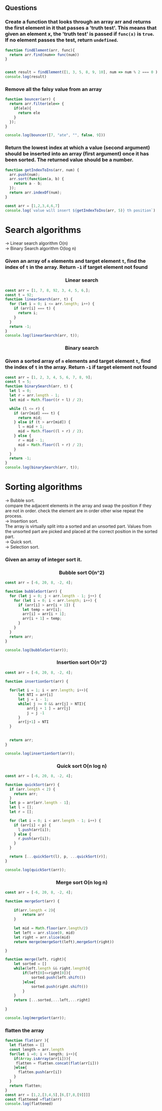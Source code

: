 ## Questions

### Create a function that looks through an array arr and returns the first element in it that passes a 'truth test'. This means that given an element x, the 'truth test' is passed if `func(x)` is `true`. If no element passes the test, return `undefined`.

```js
function findElement(arr, func){
  return arr.find(num=> func(num))
}


const result = findElement([1, 3, 5, 8, 9, 10], num => num % 2 === 0 )
console.log(result)
```

### Remove all the falsy value from an array

```js
function bouncer(arr) {
  return arr.filter(ele=> {
    if(ele){
      return ele
    }
  });
}

console.log(bouncer([7, "ate", "", false, 9]))
```

### Return the lowest index at which a value (second argument) should be inserted into an array (first argument) once it has been sorted. The returned value should be a number.

```js
function getIndexToIns(arr, num) {
  arr.push(num);
  arr.sort(function(a, b) {
    return a - b;
  });
  return arr.indexOf(num);
}

const arr = [1,2,3,4,6,7]
console.log(`value will insert ${getIndexToIns(arr, 5)} th position`)
```

# Search algorithms

-> Linear search algorithm O(n) <br />
-> Binary Search algorithm O(log n) <br />

### Given an array of `n` elements and target element `t`, find the index of `t` in the array. Return `-1` if target element not found

<h3 align="center">Linear search</h3>

```js
const arr = [1, 7, 8, 92, 3, 4, 5, 6,];
const t = 92;
function linearSearch(arr, t) {
  for (let i = 0; i <= arr.length; i++) {
    if (arr[i] === t) {
      return i;
    }
  }
  return -1;
}
console.log(linearSearch(arr, t));
```
<h3 align="center">Binary search</h3>

### Given a sorted array of `n` elements and target element `t`, find the index of `t` in the array. Return `-1` if target element not found

```js
const arr = [1, 2, 3, 4, 5, 6, 7, 8, 9];
const t = 5;
function binarySearch(arr, t) {
  let l = 0;
  let r = arr.length - 1;
  let mid = Math.floor((r + l) / 2);

  while (l <= r) {
    if (arr[mid] === t) {
      return mid;
    } else if (t > arr[mid]) {
      l = mid + 1;
      mid = Math.floor((l + r) / 2);
    } else {
      r = mid - 1;
      mid = Math.floor((l + r) / 2);
    }
  }
  return -1;
}
console.log(binarySearch(arr, t));
```

# Sorting algorithms
-> Bubble sort.<br />
   compare the adjacent elements in the array and swap the position if they are not in order. check the element are in order other wise repeat the process.<br />
-> Insertion sort.<br />
    The array is virtually split into a sorted and an unsorted part. Values from the unsorted part are picked and placed at the correct position in the sorted part. <br />
-> Quick sort.<br />
-> Selection sort.<br />

 ### Given an array of integer sort it.

<h3 align="center">Bubble sort O(n^2)</h3>

```js
const arr = [-6, 20, 8, -2, 4];

function bubbleSort(arr) {
  for (let j = 0; j < arr.length - 1; j++) {
    for (let i = 0; i < arr.length; i++) {
      if (arr[i] > arr[i + 1]) {
        let temp = arr[i];
        arr[i] = arr[i + 1];
        arr[i + 1] = temp;
      }
    }
  }
  return arr;
}

console.log(bubbleSort(arr));

```
<h3 align="center">Insertion sort O(n^2)</h3>

```js
const arr = [-6, 20, 8, -2, 4];

function insertionSort(arr) {
  
  for(let i = 1; i < arr.length; i++){
      let NTI = arr[i]
      let j = i - 1;
      while( j >= 0 && arr[j] > NTI){
          arr[j + 1 ] = arr[j]
          j = j -1
      }
      arr[j+1] = NTI
  }
  
  
  return arr;
}

console.log(insertionSort(arr));
```
<h3 align="center">Quick sort O(n log n)</h3>

```js
const arr = [-6, 20, 8, -2, 4];

function quickSort(arr) {
  if (arr.length < 2) {
    return arr;
  }
  let p = arr[arr.length - 1];
  let l = [];
  let r = [];

  for (let i = 0; i < arr.length - 1; i++) {
    if (arr[i] < p) {
      l.push(arr[i]);
    } else {
      r.push(arr[i]);
    }
  }

  return [...quickSort(l), p, ...quickSort(r)];
}

console.log(quickSort(arr));
```

<h3 align="center">Merge sort O(n log n)</h3>

```js
const arr = [-6, 20, 8, -2, 4];

function mergeSort(arr) {
    
    if(arr.length < 2){
        return arr
    }
    
    let mid = Math.floor(arr.length/2)
    let left = arr.slice(0, mid)
    let right = arr.slice(mid)
    return merge(mergeSort(left),mergeSort(right))

}

function merge(left, right){
    let sorted = []
    while(left.length && right.length){
        if(left[0]<=right[0]){
            sorted.push(left.shift())
        }else{
            sorted.push(right.shift())
        }
    }
    return [...sorted,...left,...right]
    
}

console.log(mergeSort(arr));
```
### flatten the array

```js
function flat(arr ){
  let flatten = []
  const length = arr.length
  for(let i =0; i < length; i++){
    if(Array.isArray(arr[i])){
     flatten = flatten.concat(flat(arr[i]))
    }else{
      flatten.push(arr[i])
    }
  }
  return flatten;
}
const arr = [1,2,[3,4,5],[6,[7,8,[9]]]]
const flattened =flat(arr)
console.log(flattened)

```